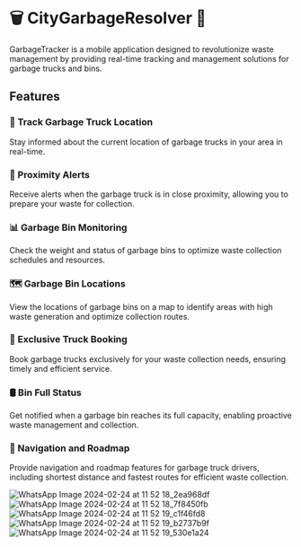 # 🗑️ CityGarbageResolver  🚛

GarbageTracker is a mobile application designed to revolutionize waste management by providing real-time tracking and management solutions for garbage trucks and bins.


## Features

### 📍 Track Garbage Truck Location
Stay informed about the current location of garbage trucks in your area in real-time.

### 🚨 Proximity Alerts
Receive alerts when the garbage truck is in close proximity, allowing you to prepare your waste for collection.

### 📊 Garbage Bin Monitoring
Check the weight and status of garbage bins to optimize waste collection schedules and resources.

### 🗺️ Garbage Bin Locations
View the locations of garbage bins on a map to identify areas with high waste generation and optimize collection routes.

### 📅 Exclusive Truck Booking
Book garbage trucks exclusively for your waste collection needs, ensuring timely and efficient service.

### 🛢️ Bin Full Status
Get notified when a garbage bin reaches its full capacity, enabling proactive waste management and collection.

### 🧭 Navigation and Roadmap
Provide navigation and roadmap features for garbage truck drivers, including shortest distance and fastest routes for efficient waste collection.


![WhatsApp Image 2024-02-24 at 11 52 18_2ea968df](https://github.com/Biki463/City-Garbage-Resolver/assets/112604585/4cc60f93-67ed-467a-8c1b-e02bf851403d)
![WhatsApp Image 2024-02-24 at 11 52 18_7f8450fb](https://github.com/Biki463/City-Garbage-Resolver/assets/112604585/0e046dca-f6dd-40c2-88e1-8ac160cb5849)
![WhatsApp Image 2024-02-24 at 11 52 19_c1f46fd8](https://github.com/Biki463/City-Garbage-Resolver/assets/112604585/9efb1666-7093-4f53-851c-a1418a9ab2b6)
![WhatsApp Image 2024-02-24 at 11 52 19_b2737b9f](https://github.com/Biki463/City-Garbage-Resolver/assets/112604585/74a1ce9a-a239-48f9-8753-7d539a12d8ae)
![WhatsApp Image 2024-02-24 at 11 52 19_530e1a24](https://github.com/Biki463/City-Garbage-Resolver/assets/112604585/8a91e38d-3c82-4f75-8636-43d6a88a39ce)




